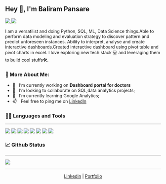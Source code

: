 
## Hey 👋, I'm Baliram Pansare

<a href="https://www.linkedin.com/in/balirampansare"> <img src="https://img.shields.io/badge/Baliram Pansare-0077B5?style=for-the-badge&logo=linkedin&logoColor=white"/> </a>
<a href="https://balirampansare.netlify.app"><img src="https://img.shields.io/badge/Portfolio-000000?style=for-the-badge&logo=About.me&logoColor=white"/> </a>

I am a versatilist and doing Python, SQL, ML, Data Science things.Able to perform data modeling and evaluation strategy to discover pattern and predict unforeseen instances. Ability to interpret, analyse and create interactive dashboards.Created interactive dashboard using pivot table and pivot charts in excel. I love exploring new tech stack 💻 and leveraging them to build cool stuffs🛠️.

### 🧐 More About Me:

- 🔭 &nbsp; I’m currently working on **Dashboard portal for doctors**
- 🤝 &nbsp; I’m looking to collaborate on SQL,data analytics projects;
- 🌱 &nbsp; I’m currently learning Google Analytics; 
- 📫 &nbsp; Feel free to ping me on [LinkedIn](https://www.linkedin.com/in/balirampansare)



### 👨‍💻 Languages and Tools
___
<p>
<img src="https://img.shields.io/badge/Python-FFD43B?style=for-the-badge&logo=python&logoColor=darkgreen"/>
<img src="https://img.shields.io/badge/MySQL-005C84?style=for-the-badge&logo=mysql&logoColor=white"/>
<img src="https://img.shields.io/badge/Microsoft_Excel-217346?style=for-the-badge&logo=microsoft-excel&logoColor=white" />
<img src="https://img.shields.io/badge/Jupyter-F37626.svg?&style=for-the-badge&logo=Jupyter&logoColor=white"/>
<img src="https://img.shields.io/badge/Google%20Analytics-E37400?style=for-the-badge&logo=google%20analytics&logoColor=white"/>
<img src="https://img.shields.io/badge/GIT-E44C30?style=for-the-badge&logo=git&logoColor=white" />
<img src="https://img.shields.io/badge/Netlify-00C7B7?style=for-the-badge&logo=netlify&logoColor=black" />
<img src="https://img.shields.io/badge/Heroku-430098?style=for-the-badge&logo=heroku&logoColor=white" />
 </p>


### 📈 Github Status

___

<!--img src="https://github-readme-stats.vercel.app/api?username=balirampansare" />
<img src="https://github-readme-stats.vercel.app/api/top-langs/?username=balirampansare" /-->
<img src="https://activity-graph.herokuapp.com/graph?username=balirampansare&theme=minimal" />
<!--img src="https://github-profile-summary-cards.vercel.app/api/cards/profile-details?username=balirampansare&theme=vue" /-->

___

<p align="center">
<a href="https://www.linkedin.com/in/balirampansare">Linkedin</a>  |  <a href="https://balirampansare.netlify.app">Portfolio</a>
</p>
